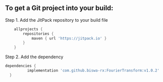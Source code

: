 
## To get a Git project into your build:

Step 1. Add the JitPack repository to your build file

```gradle
	allprojects {
		repositories {
			maven { url 'https://jitpack.io' }
		}
	}
```
Step 2. Add the dependency
  ```gradle
  dependencies {
	        implementation 'com.github.biswa-rx:FourierTransform:v1.0.2'
	}
```


